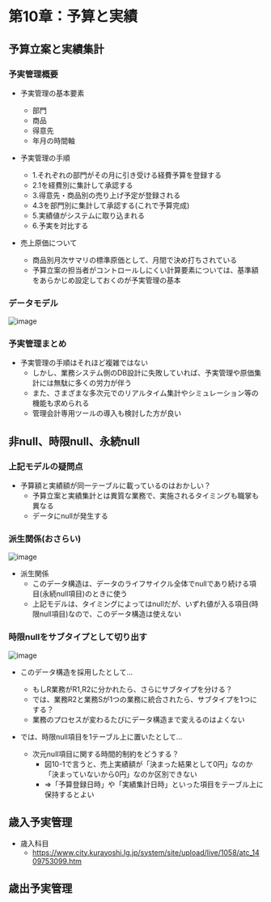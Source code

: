 # 第10章：予算と実績

## 予算立案と実績集計

### 予実管理概要

- 予実管理の基本要素
	- 部門
	- 商品
	- 得意先
	- 年月の時間軸

- 予実管理の手順
	- 1.それぞれの部門がその月に引き受ける経費予算を登録する
	- 2.1を経費別に集計して承認する
	- 3.得意先・商品別の売り上げ予定が登録される
	- 4.3を部門別に集計して承認する(これで予算完成)
	- 5.実績値がシステムに取り込まれる
	- 6.予実を対比する

- 売上原価について
	- 商品別月次サマリの標準原価として、月間で決め打ちされている
	- 予算立案の担当者がコントロールしにくい計算要素については、基準額をあらかじめ設定しておくのが予実管理の基本


### データモデル

![image](https://user-images.githubusercontent.com/44853475/147822732-f7f2a1d8-7471-4be4-a8df-581486bc9f99.png)


### 予実管理まとめ

- 予実管理の手順はそれほど複雑ではない
	- しかし、業務システム側のDB設計に失敗していれば、予実管理や原価集計には無駄に多くの労力が伴う
	- また、さまざまな多次元でのリアルタイム集計やシミュレーション等の機能も求められる
	- 管理会計専用ツールの導入も検討した方が良い


## 非null、時限null、永続null

### 上記モデルの疑問点

- 予算額と実績額が同一テーブルに載っているのはおかしい？
	- 予算立案と実績集計とは異質な業務で、実施されるタイミングも職掌も異なる
	- データにnullが発生する

### 派生関係(おさらい)

![image](https://user-images.githubusercontent.com/44853475/148685523-59f431e4-c8b6-4b43-9e4d-4eda4270fb5c.png)

- 派生関係
	- このデータ構造は、データのライフサイクル全体でnullであり続ける項目(永続null項目)のときに使う
	- 上記モデルは、タイミングによってはnullだが、いずれ値が入る項目(時限null項目)なので、このデータ構造は使えない

### 時限nullをサブタイプとして切り出す

![image](https://user-images.githubusercontent.com/44853475/148685589-690ac796-417c-4969-b061-8aeb3126b188.png)

- このデータ構造を採用したとして…
	- もしR業務がR1,R2に分かれたら、さらにサブタイプを分ける？
	- では、業務R2と業務Sが1つの業務に統合されたら、サブタイプを1つにする？
	- 業務のプロセスが変わるたびにデータ構造まで変えるのはよくない

- では、時限null項目を1テーブル上に置いたとして…
	- 次元null項目に関する時間的制約をどうする？
		- 図10-1で言うと、売上実績額が「決まった結果として0円」なのか「決まっていないから0円」なのか区別できない
		- ⇒「予算登録日時」や「実績集計日時」といった項目をテーブル上に保持するとよい

## 歳入予実管理

- 歳入科目
	- https://www.city.kurayoshi.lg.jp/system/site/upload/live/1058/atc_1409753099.htm

## 歳出予実管理




